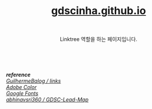<div align="center">
  <h1>
    <a href="https://gdscinha.github.io">
      gdscinha.github.io
    </a>
  </h1>
  
  <br />
  
  Linktree 역할을 하는 페이지입니다.
</div>

<br /><br /><br />

<div>
  <i>
    <strong>reference</strong>
  </i>
  <br />
  <i>
    <a href="https://github.com/GuilhermeBalog/links">
      GuilhermeBalog / links
    </a>
  </i>
  <br />
  <i>
    <a href="https://color.adobe.com/My-Color-Theme-google-color-theme-12553122">
      Adobe Color
    </a>
  </i>
  <br />
  <i>
    <a href="https://fonts.google.com/">
      Google Fonts
    </a>
  </i>
  <br />
   <i>
    <a href="https://github.com/abhinavsri360/GDSC-Lead-Map">
      abhinavsri360 / GDSC-Lead-Map
    </a>
   </i>
</div>
